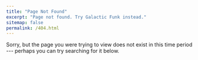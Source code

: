 ```yaml
---
title: "Page Not Found"
excerpt: "Page not found. Try Galactic Funk instead."
sitemap: false
permalink: /404.html
---
```


Sorry, but the page you were trying to view does not exist in this time period --- perhaps you can try searching for it below.

<script type="text/javascript">
  var GOOG_FIXURL_LANG = 'en';
  var GOOG_FIXURL_SITE = '{{ site.url }}'
</script>
<script type="text/javascript"
  src="//linkhelp.clients.google.com/tbproxy/lh/wm/fixurl.js">
</script>
